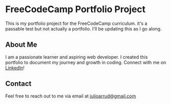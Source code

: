 # FreeCodeCamp Portfolio Project

This is my portfolio project for the FreeCodeCamp curriculum. it's a passable test but not actually a portfolio. I'll be updating this as I go along.

## About Me

I am a passionate learner and aspiring web developer. I created this portfolio to document my journey and growth in coding. Connect with me on [LinkedIn](https://www.linkedin.com/in/j%C3%BAlio-arruda-88b0511b6/)!

## Contact

Feel free to reach out to me via email at <julioarrud@gmail.com>
